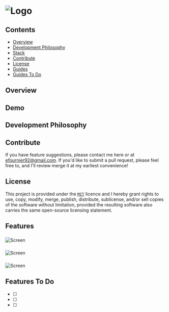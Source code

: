 # ![Logo](Configs)

## Contents
- [Overview](#overview)
- [Development Philosophy](#development-philosophy)
- [Stack](#stack)
- [Contribute](#contribute)
- [License](#license)
- [Guides](#features)
- [Guides To Do](#features-to-do)

## Overview

## Demo
[]()

## Development Philosophy

## Contribute
If you have feature suggestions, please contact me here or at efournier92@gmail.com. If you'd like to submit a pull request, please feel free to, and I'll review merge it at my earliest convenience!

## License
This project is provided under the [`MIT`](https://opensource.org/licenses/MIT) licence and I hereby grant rights to use, copy, modify, merge, publish, distribute, sublicense, and/or sell copies of the software without limitation, provided the resulting software also carries the same open-source licensing statement.

## Features

###
![Screen]()

###
![Screen]()

###
![Screen]()

## Features To Do
- [ ]
- [ ]
- [ ]

